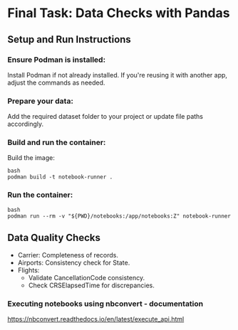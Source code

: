 # Final Task: Data Checks with Pandas

## Setup and Run Instructions

### Ensure Podman is installed:
Install Podman if not already installed. If you're reusing it with another app, adjust the commands as needed.

###  Prepare your data:
Add the required dataset folder to your project or update file paths accordingly.

###  Build and run the container:
Build the image:
```
bash
podman build -t notebook-runner .
```

### Run the container:
```
bash
podman run --rm -v "${PWD}/notebooks:/app/notebooks:Z" notebook-runner
```


## Data Quality Checks
- Carrier: Completeness of records.
- Airports: Consistency check for State.
- Flights:
	- Validate CancellationCode consistency.
	- Check CRSElapsedTime for discrepancies.


### Executing notebooks using nbconvert - documentation
https://nbconvert.readthedocs.io/en/latest/execute_api.html